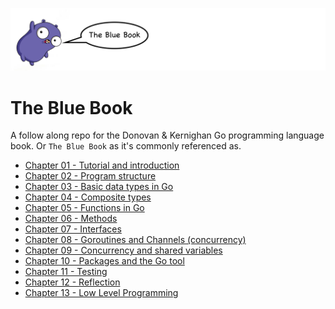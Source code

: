 
![](/assets/bluebookrepologo.png)

# The Blue Book

A follow along repo for the Donovan &amp; Kernighan Go programming language book. Or `The Blue Book` as it's commonly referenced as.

- [Chapter 01 - Tutorial and introduction](/src/ch01-tutorial)
- [Chapter 02 - Program structure](/src/ch02-program-structure)
- [Chapter 03 - Basic data types in Go](/src/ch03-basic-data-types)
- [Chapter 04 - Composite types](/src/ch04-composite-types)
- [Chapter 05 - Functions in Go](/src/ch05-functions)
- [Chapter 06 - Methods](/src/ch06-methods)
- [Chapter 07 - Interfaces](/src/ch07-interfaces)
- [Chapter 08 - Goroutines and Channels (concurrency)](/src/ch08-goroutines-and-channels)
- [Chapter 09 - Concurrency and shared variables](/src/ch09-concurrency-shared-vars)
- [Chapter 10 - Packages and the Go tool](/src/ch10-packages-go-tool)
- [Chapter 11 - Testing](/src/ch11-testing)
- [Chapter 12 - Reflection](/src/ch12-reflection)
- [Chapter 13 - Low Level Programming](/src/ch13-low-level-programming)